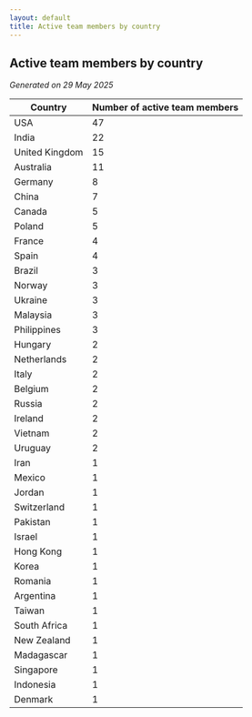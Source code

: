 ```yaml
---
layout: default
title: Active team members by country
---
```

## Active team members by country
*Generated on 29 May 2025*

| Country | Number of active team members |
| --- | --- |
| USA | 47 |
| India | 22 |
| United Kingdom | 15 |
| Australia | 11 |
| Germany | 8 |
| China | 7 |
| Canada | 5 |
| Poland | 5 |
| France | 4 |
| Spain | 4 |
| Brazil | 3 |
| Norway | 3 |
| Ukraine | 3 |
| Malaysia | 3 |
| Philippines | 3 |
| Hungary | 2 |
| Netherlands | 2 |
| Italy | 2 |
| Belgium | 2 |
| Russia | 2 |
| Ireland | 2 |
| Vietnam | 2 |
| Uruguay | 2 |
| Iran | 1 |
| Mexico | 1 |
| Jordan | 1 |
| Switzerland | 1 |
| Pakistan | 1 |
| Israel | 1 |
| Hong Kong | 1 |
| Korea | 1 |
| Romania | 1 |
| Argentina | 1 |
| Taiwan | 1 |
| South Africa | 1 |
| New Zealand | 1 |
| Madagascar | 1 |
| Singapore | 1 |
| Indonesia | 1 |
| Denmark | 1 |
